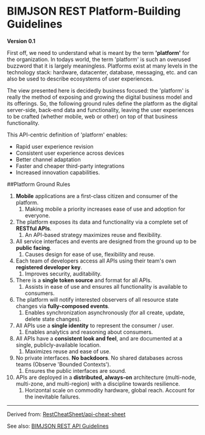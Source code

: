 # BIMJSON REST Platform-Building Guidelines

**Version 0.1**

First off, we need to understand what is meant by the term **'platform'** for the organization.
In todays world, the term 'platform' is such an overused buzzword that it is largely meaningless.
Platforms exist at many levels in the technology stack: hardware, datacenter, database,
messaging, etc. and can also be used to describe ecosystems of user experiences.

The view presented here is decidedly business focused: the 'platform' is really the method
of exposing and growing the digital business model and its offerings. So, the following ground rules
define the platform as the digital server-side, back-end data and functionality, leaving the user
experiences to be crafted (whether mobile, web or other) on top of that business functionality.

This API-centric definition of 'platform' enables:

* Rapid user experience revision
* Consistent user experience across devices
* Better channel adaptation
* Faster and cheaper third-party integrations
* Increased innovation capabilities.

##Platform Ground Rules

1. **Mobile** applications are a first-class citizen and consumer of the platform.
	1. Making mobile a priority increases ease of use and adoption for everyone.
1. The platform exposes its data and functionality via a complete set of **RESTful APIs**.
	1. An API-based strategy maximizes reuse and flexibility.
1. All service interfaces and events are designed from the ground up to be **public facing**.
	1. Causes design for ease of use, flexibility and reuse.
1. Each team of developers access all APIs using their team's own **registered developer key**.
	1. Improves security, auditability.
1. There is a **single token source** and format for all APIs.
	1. Assists in ease of use and ensures all functionality is available to consumers.
1. The platform will notify interested observers of all resource state changes via **fully-composed events**.
	1. Enables synchronization asynchronously (for all create, update, delete state changes).
1. All APIs use a **single identity** to represent the consumer / user.
	1. Enables analytics and reasoning about consumers.
1. All APIs have a **consistent look and feel**, and are documented at a single, publicly-available location.
	1. Maximizes reuse and ease of use.
1. No private interfaces. **No backdoors**. No shared databases across teams (Observe 'Bounded Contexts').
	1. Ensures the public interfaces are sound.
1. APIs are deployed in a **distributed, always-on** architecture (multi-node, multi-zone, and multi-region) with a discipline towards resilience.
	1. Horizontal scale on commodity hardware, global reach. Account for the inevitable failures.

______

Derived from: [RestCheatSheet/api-cheat-sheet](https://github.com/RestCheatSheet/api-cheat-sheet#api-design-cheat-sheet)

See also: [BIMJSON REST API Guidelines](https://github.com/vdubya/BIMJSON/blob/master/BIMJSON-REST-API-Guidelines.md)
